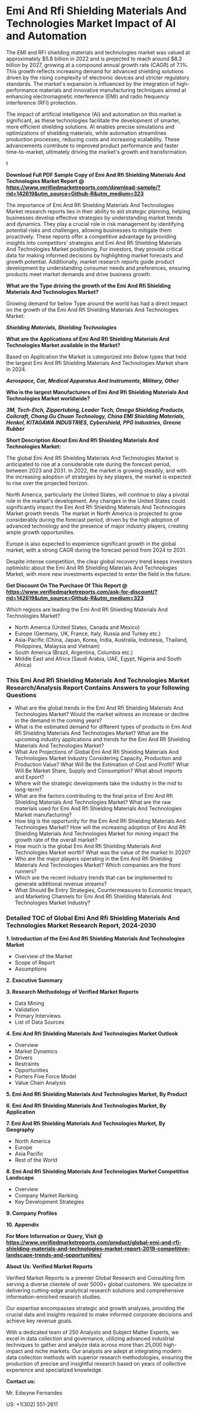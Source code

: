 <meta name="title" content="Global Emi And Rfi Shielding Materials And Technologies Market Impact of AI and Automation"><meta name="description" content="The EMI and RFI shielding materials and technologies market was valued at approximately $5.8 billion in 2022 and is projected to reach around $8.3 billion by 2027, gro"><meta name="title" content="Emi And Rfi Shielding Materials And Technologies Market Size, Share, Scope, Trends, Growth, Opportunities, Analysis, Forecast"><h1>Emi And Rfi Shielding Materials And Technologies Market Impact of AI and Automation</h1><p>The EMI and RFI shielding materials and technologies market was valued at approximately $5.8 billion in 2022 and is projected to reach around $8.3 billion by 2027, growing at a compound annual growth rate (CAGR) of 7.1%. This growth reflects increasing demand for advanced shielding solutions driven by the rising complexity of electronic devices and stricter regulatory standards. The market's expansion is influenced by the integration of high-performance materials and innovative manufacturing techniques aimed at enhancing electromagnetic interference (EMI) and radio frequency interference (RFI) protection.</p><p>The impact of artificial intelligence (AI) and automation on this market is significant, as these technologies facilitate the development of smarter, more efficient shielding solutions. AI enables precise simulations and optimizations of shielding materials, while automation streamlines production processes, reducing costs and increasing scalability. These advancements contribute to improved product performance and faster time-to-market, ultimately driving the market's growth and transformation.</p>t</p><p id="" class=""><strong>Download Full PDF Sample Copy of Emi And Rfi Shielding Materials And Technologies Market Report @ <a href="https://www.verifiedmarketreports.com/download-sample/?rid=142619&utm_source=Github-R&utm_medium=323" target="_blank">https://www.verifiedmarketreports.com/download-sample/?rid=142619&utm_source=Github-R&utm_medium=323</a></strong></p><p>The importance of&nbsp;Emi And Rfi Shielding Materials And Technologies Market research reports lies in their ability to aid strategic planning, helping businesses develop effective strategies by understanding market trends and dynamics. They play a crucial role in risk management by identifying potential risks and challenges, allowing businesses to mitigate them proactively. These reports offer a competitive advantage by providing insights into competitors' strategies and Emi And Rfi Shielding Materials And Technologies Market positioning. For investors, they provide critical data for making informed decisions by highlighting market forecasts and growth potential. Additionally, market research reports guide product development by understanding consumer needs and preferences, ensuring products meet market demands and drive business growth.</p><p><strong>What are the&nbsp;Type driving the growth of the Emi And Rfi Shielding Materials And Technologies Market?</strong></p><p id="" class="">Growing demand for below Type around the world has had a direct impact on the growth of the Emi And Rfi Shielding Materials And Technologies Market:</p><em><strong>Shielding Materials, Shielding Technologies</strong></em></p><strong>What are the&nbsp;Applications&nbsp;of Emi And Rfi Shielding Materials And Technologies Market available in the Market?</strong></p><p id="" class="">Based on Application the Market is categorized into Below types that held the largest Emi And Rfi Shielding Materials And Technologies Market share In 2024.</p><em><strong>Aerospace, Car, Medical Apparatus And Instruments, Military, Other</strong></em></p><strong>Who is the largest Manufacturers of Emi And Rfi Shielding Materials And Technologies Market worldwide?</strong></p><p><em><strong>3M, Tech-Etch, Zippertubing, Leader Tech, Omega Shielding Products, Coilcraft, Chang Gu Chuan Technology, China EMI Shielding Materials, Henkel, KITAGAWA INDUSTRIES, Cybershield, PPG Industries, Greene Rubber</strong></em></p><p id="" class=""><strong>Short Description About Emi And Rfi Shielding Materials And Technologies Market:</strong></p><p>The global Emi And Rfi Shielding Materials And Technologies Market is anticipated to rise at a considerable rate during the forecast period, between 2023 and 2031. In 2022, the market is growing steadily, and with the increasing adoption of strategies by key players, the market is expected to rise over the projected horizon.</p><p>North America, particularly the United States, will continue to play a pivotal role in the market's development. Any changes in the United States could significantly impact the Emi And Rfi Shielding Materials And Technologies Market growth trends. The market in North America is projected to grow considerably during the forecast period, driven by the high adoption of advanced technology and the presence of major industry players, creating ample growth opportunities.</p><p>Europe is also expected to experience significant growth in the global market, with a strong CAGR during the forecast period from 2024 to 2031.</p><p>Despite intense competition, the clear global recovery trend keeps investors optimistic about the Emi And Rfi Shielding Materials And Technologies Market, with more new investments expected to enter the field in the future.</p><p id="" class=""><strong>Get Discount On The Purchase Of This Report @ <a href="https://www.verifiedmarketreports.com/ask-for-discount/?rid=142619&utm_source=Github-R&utm_medium=323" target="_blank">https://www.verifiedmarketreports.com/ask-for-discount/?rid=142619&utm_source=Github-R&utm_medium=323</a></strong></p>Which regions are leading the Emi And Rfi Shielding Materials And Technologies Market?</p><ul><li>North America (United States, Canada and Mexico)</li><li>Europe (Germany, UK, France, Italy, Russia and Turkey etc.)</li><li>Asia-Pacific (China, Japan, Korea, India, Australia, Indonesia, Thailand, Philippines, Malaysia and Vietnam)</li><li>South America (Brazil, Argentina, Columbia etc.)</li><li>Middle East and Africa (Saudi Arabia, UAE, Egypt, Nigeria and South Africa)</li></ul><h3 id="" class="">This Emi And Rfi Shielding Materials And Technologies Market Research/Analysis Report Contains Answers to your following Questions</h3><ul><li>What are the global trends in the Emi And Rfi Shielding Materials And Technologies Market? Would the market witness an increase or decline in the demand in the coming years?</li><li>What is the estimated demand for different types of products in Emi And Rfi Shielding Materials And Technologies Market? What are the upcoming industry applications and trends for the Emi And Rfi Shielding Materials And Technologies Market?</li><li>What Are Projections of Global Emi And Rfi Shielding Materials And Technologies Market Industry Considering Capacity, Production and Production Value? What Will Be the Estimation of Cost and Profit? What Will Be Market Share, Supply and Consumption? What about imports and Export?</li><li>Where will the strategic developments take the industry in the mid to long-term?</li><li>What are the factors contributing to the final price of Emi And Rfi Shielding Materials And Technologies Market? What are the raw materials used for Emi And Rfi Shielding Materials And Technologies Market manufacturing?</li><li>How big is the opportunity for the Emi And Rfi Shielding Materials And Technologies Market? How will the increasing adoption of Emi And Rfi Shielding Materials And Technologies Market for mining impact the growth rate of the overall market?</li><li>How much is the global Emi And Rfi Shielding Materials And Technologies Market worth? What was the value of the market In 2020?</li><li>Who are the major players operating in the Emi And Rfi Shielding Materials And Technologies Market? Which companies are the front runners?</li><li>Which are the recent industry trends that can be implemented to generate additional revenue streams?</li><li>What Should Be Entry Strategies, Countermeasures to Economic Impact, and Marketing Channels for Emi And Rfi Shielding Materials And Technologies Market Industry?</li></ul><h3 id="" class="">Detailed TOC of Global Emi And Rfi Shielding Materials And Technologies Market Research Report, 2024-2030</h3><p id="" class=""><strong>1. Introduction of the Emi And Rfi Shielding Materials And Technologies Market</strong></p><ul><li>Overview of the Market</li><li>Scope of Report</li><li>Assumptions</li></ul><p id="" class=""><strong>2. Executive Summary</strong></p><p id="" class=""><strong>3. Research Methodology of Verified Market Reports</strong></p><ul><li>Data Mining</li><li>Validation</li><li>Primary Interviews</li><li>List of Data Sources</li></ul><p id="" class=""><strong>4. Emi And Rfi Shielding Materials And Technologies Market Outlook</strong></p><ul><li>Overview</li><li>Market Dynamics</li><li>Drivers</li><li>Restraints</li><li>Opportunities</li><li>Porters Five Force Model</li><li>Value Chain Analysis</li></ul><p id="" class=""><strong>5. Emi And Rfi Shielding Materials And Technologies Market, By Product</strong></p><p id="" class=""><strong>6. Emi And Rfi Shielding Materials And Technologies Market, By Application</strong></p><p id="" class=""><strong>7. Emi And Rfi Shielding Materials And Technologies Market, By Geography</strong></p><ul><li>North America</li><li>Europe</li><li>Asia Pacific</li><li>Rest of the World</li></ul><p id="" class=""><strong>8. Emi And Rfi Shielding Materials And Technologies Market Competitive Landscape</strong></p><ul><li>Overview</li><li>Company Market Ranking</li><li>Key Development Strategies</li></ul><p id="" class=""><strong>9. Company Profiles</strong></p><p id="" class=""><strong>10. Appendix</strong></p><p id="" class=""><strong>For More Information or Query, Visit @ <a href="https://www.verifiedmarketreports.com/product/global-emi-and-rfi-shielding-materials-and-technologies-market-report-2019-competitive-landscape-trends-and-opportunities/" target="_blank">https://www.verifiedmarketreports.com/product/global-emi-and-rfi-shielding-materials-and-technologies-market-report-2019-competitive-landscape-trends-and-opportunities/</a></strong></p><p id="" class=""><strong>About Us: Verified Market Reports</strong></p><p id="" class="">Verified Market Reports is a premier Global Research and Consulting firm serving a diverse clientele of over 5000+ global customers. We specialize in delivering cutting-edge analytical research solutions and comprehensive information-enriched research studies.</p><p id="" class="">Our expertise encompasses strategic and growth analyses, providing the crucial data and insights required to make informed corporate decisions and achieve key revenue goals.</p><p id="" class="">With a dedicated team of 250 Analysts and Subject Matter Experts, we excel in data collection and governance, utilizing advanced industrial techniques to gather and analyze data across more than 25,000 high-impact and niche markets. Our analysts are adept at integrating modern data collection methods with superior research methodologies, ensuring the production of precise and insightful research based on years of collective experience and specialized knowledge.</p><p id="" class=""><strong>Contact us:</strong></p><p id="" class="">Mr. Edwyne Fernandes</p><p id="" class="">US: +1(302) 551-2611</p>